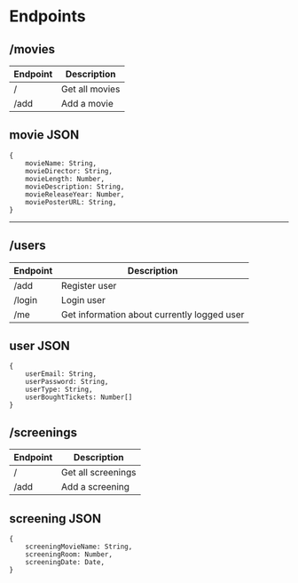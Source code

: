 # Endpoints

## /movies
| Endpoint | Description |
|--------  | -------------|
| /        | Get all movies |
| /add     | Add a movie     | 

## movie JSON
```
{
    movieName: String,
    movieDirector: String,
    movieLength: Number,
    movieDescription: String,
    movieReleaseYear: Number,
    moviePosterURL: String,
}
```
--------------------------------

## /users
| Endpoint | Description |
|---------| -----------|
| /add | Register user|
| /login | Login user |
| /me | Get information about currently logged user|

## user JSON
```
{
    userEmail: String,
    userPassword: String,
    userType: String,
    userBoughtTickets: Number[]
}
```

## /screenings
| Endpoint | Description |
|---------| -----------|
| / | Get all screenings
| /add | Add a screening

## screening JSON

```
{
    screeningMovieName: String,
    screeningRoom: Number,
    screeningDate: Date,
}
```